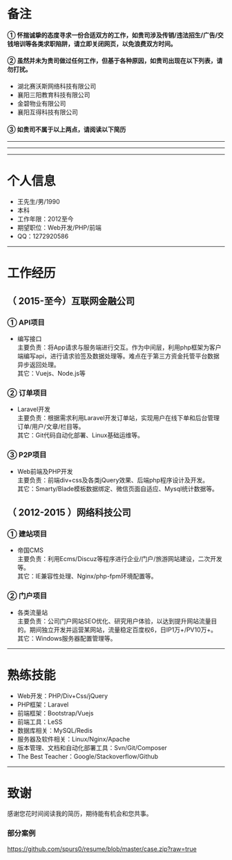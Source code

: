 # 备注

#### ① 怀揣诚挚的态度寻求一份合适双方的工作，如贵司涉及传销/违法招生/广告/交钱培训等各类求职陷阱，请立即关闭网页，以免浪费双方时间。

#### ② 虽然并未为贵司做过任何工作，但基于各种原因，如贵司出现在以下列表，请勿打扰。
- 湖北赛沃斯网络科技有限公司
- 襄阳三阳教育科技有限公司
- 金碧物业有限公司
- 襄阳互得科技有限公司

#### ③ 如贵司不属于以上两点，请阅读以下简历

---
---
---

# 个人信息

 - 王先生/男/1990 
 - 本科 
 - 工作年限：2012至今
 - 期望职位：Web开发/PHP/前端
 - QQ：1272920586
---

# 工作经历

## （ 2015-至今）互联网金融公司 

### ① API项目 

- 编写接口   
主要负责：将App请求与服务端进行交互。作为中间层，利用php框架为客户端编写api，进行请求验签及数据处理等。难点在于第三方资金托管平台数据异步返回处理。  
其它：Vuejs、Node.js等

### ② 订单项目

- Laravel开发  
主要负责：根据需求利用Laravel开发订单站，实现用户在线下单和后台管理订单/用户/文章/栏目等。  
其它：Git代码自动化部署、Linux基础运维等。

### ③ P2P项目

- Web前端及PHP开发  
主要负责：前端div+css及各类jQuery效果、后端php程序设计及开发。  
其它：Smarty/Blade模板数据绑定、微信页面自适应、Mysql统计数据等。

 
## （ 2012-2015 ）网络科技公司 

### ① 建站项目 

- 帝国CMS  
主要负责：利用Ecms/Discuz等程序进行企业/门户/旅游网站建设，二次开发等。  
其它：IE兼容性处理、Nginx/php-fpm环境配置等。

### ② 门户项目 

- 各类流量站  
主要负责：公司门户网站SEO优化、研究用户体验，以达到提升网站流量目的。期间独立开发并运营某网站，流量稳定百度权6，日IP1万+/PV10万+。   
其它：Windows服务器配置管理等。

---

# 熟练技能

- Web开发：PHP/Div+Css/jQuery
- PHP框架：Laravel
- 前端框架：Bootstrap/Vuejs
- 前端工具：LeSS
- 数据库相关：MySQL/Redis
- 服务器及软件相关：Linux/Nginx/Apache
- 版本管理、文档和自动化部署工具：Svn/Git/Composer
- The Best Teacher：Google/Stackoverflow/Github

---

# 致谢
感谢您花时间阅读我的简历，期待能有机会和您共事。

### 部分案例
https://github.com/spurs0/resume/blob/master/case.zip?raw=true
